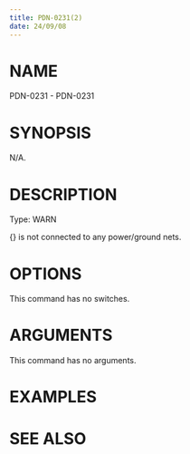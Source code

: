 ```yaml
---
title: PDN-0231(2)
date: 24/09/08
---
```


# NAME

PDN-0231 - PDN-0231

# SYNOPSIS

N/A.

# DESCRIPTION

Type: WARN

{} is not connected to any power/ground nets.

# OPTIONS

This command has no switches.

# ARGUMENTS

This command has no arguments.

# EXAMPLES

# SEE ALSO
